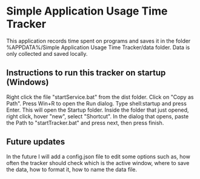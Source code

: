 # Simple Application Usage Time Tracker
This application records time spent on programs and saves it in the folder %APPDATA%/Simple Application Usage Time Tracker/data folder. Data is only collected and saved locally.

## Instructions to run this tracker on startup (Windows)

Right click the file "startService.bat" from the dist folder.
Click on "Copy as Path".
Press Win+R to open the Run dialog.
Type shell:startup and press Enter. This will open the Startup folder.
Inside the folder that just opened, right click, hover "new", select "Shortcut".
In the dialog that opens, paste the Path to "startTracker.bat" and press next, then press finish.


## Future updates
In the future I will add a config.json file to edit some options such as, how often the tracker should check which is the active window, where to save the data, how to format it, how to name the data file.